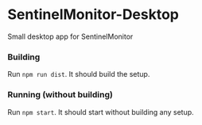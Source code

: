 # SentinelMonitor-Desktop
Small desktop app for SentinelMonitor

### Building
Run `npm run dist`. It should build the setup.

### Running (without building)
Run `npm start`. It should start without building any setup.
